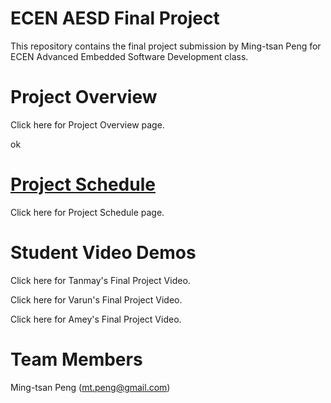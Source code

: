 # ECEN AESD Final Project
This repository contains the final project submission by Ming-tsan Peng for ECEN Advanced Embedded Software Development class.

# Project Overview
Click here for Project Overview page.

ok

# [Project Schedule](https://github.com/users/mtp22peng/projects/2)
Click here for Project Schedule page.

# Student Video Demos
Click here for Tanmay's Final Project Video.

Click here for Varun's Final Project Video.

Click here for Amey's Final Project Video.

# Team Members
Ming-tsan Peng (mt.peng@gmail.com)
